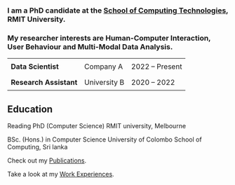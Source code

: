 
### I am a PhD candidate at the [School of Computing Technologies](https://www.rmit.edu.au/about/schools-colleges/computing-technologies), RMIT University. 
### My researcher interests are Human-Computer Interaction, User Behaviour and Multi-Modal Data Analysis.

<table style="border-collapse: collapse; width: 100%;">
  <tr>
    <td style="padding: 8px;"><strong>Data Scientist</strong></td>
    <td style="padding: 8px;">Company A</td>
    <td style="padding: 8px;">2022 – Present</td>
  </tr>
  <tr>
    <td style="padding: 8px;"><strong>Research Assistant</strong></td>
    <td style="padding: 8px;">University B</td>
    <td style="padding: 8px;">2020 – 2022</td>
  </tr>
</table>      

## Education
Reading PhD (Computer Science)
RMIT university, Melbourne

BSc. (Hons.) in Computer Science
University of Colombo School of Computing, Sri lanka


Check out my [Publications](/hiruni-nuwanthika-kegalle/publications/).

Take a look at my [Work Experiences](/hiruni-nuwanthika-kegalle/workexperience/).

